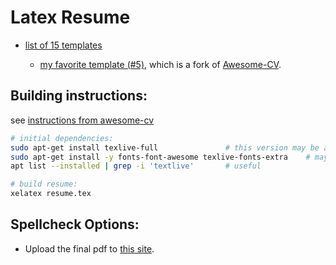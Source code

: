 # Latex Resume

* [list of 15 templates](https://resumelab.com/resume/latex-templates)

  * [my favorite template (#5)](https://github.com/junhaodong/resume), which is a fork of [Awesome-CV](https://github.com/posquit0/Awesome-CV).


## Building instructions:
see [instructions from awesome-cv](https://github.com/posquit0/Awesome-CV#how-to-use)

````bash
# initial dependencies:
sudo apt-get install texlive-full               # this version may be a bit out of date
sudo apt-get install -y fonts-font-awesome texlive-fonts-extra    # may also be needed
apt list --installed | grep -i 'textlive'       # useful

# build resume:
xelatex resume.tex
````

## Spellcheck Options:
* Upload the final pdf to [this site](https://www.online-spellcheck.com/spell-check-file).
